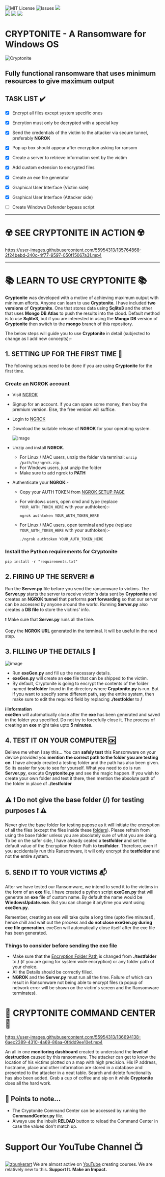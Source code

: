 ![MIT License](https://img.shields.io/github/license/CYBERDEVILZ/CRYPTONITE) 
![Issues](https://img.shields.io/github/issues/CYBERDEVILZ/CRYPTONITE?color=cyan) 
![](https://img.shields.io/github/languages/top/CYBERDEVILZ/CRYPTONITE)   
![](https://img.shields.io/github/forks/cyberdevilz/cryptonite?style=social) 
![](https://img.shields.io/github/stars/CYBERDEVILZ/CRYPTONITE?style=social)
[![](https://img.shields.io/youtube/channel/views/UC1QZPervOHLiC4xpVnzbDFg?style=social)](https://www.youtube.com/channel/UC1QZPervOHLiC4xpVnzbDFg)

# CRYPTONITE - A Ransomware for Windows OS

![Cryptonite](https://user-images.githubusercontent.com/55954313/123502409-c500b480-d669-11eb-977b-4e9ac5c327fa.jpg)

## Fully functional ransomware that uses minimum resources to give maximum output

## TASK LIST ✔️
- [x] Encrypt all files except system specific ones
- [x] Encrytion must only be decrypted with a special key
- [x] Send the credentials of the victim to the attacker via secure tunnel, preferably **NGROK**
- [x] Pop up box should appear after encryption asking for ransom
- [x] Create a server to retrieve information sent by the victim
- [x] Add custom extension to encrypted files
- [x] Create an exe file generator
- [x] Graphical User Interface (Victim side)
- [x] Graphical User Interface (Attacker side)
- [ ] Create Windows Defender bypass script


---
# ☢️ SEE CRYPTONITE IN ACTION ☢️

https://user-images.githubusercontent.com/55954313/135764868-2f24bebd-240c-4f77-9597-050f15067a31.mp4

---

# 📚 LEARN TO USE CRYPTONITE 📚
**Cryptonite** was developed with a motive of achieving maximum output with minimum efforts. Anyone can learn to use **Cryptonite**. I have included **two versions** of **Cryptonite**. One that stores data using **Sqlite3** and the other that uses **Mongo DB Atlas** to push the results into the cloud. Default method is to use **Sqlite3**, but if you are interested in using the **Mongo DB** version of **Cryptonite** then switch to the **mongo** branch of this repository.   
   
The below steps will guide you to use **Cryptonite** in detail (subjected to change as I add new concepts):-

## 1. SETTING UP FOR THE FIRST TIME 🍼
The following setups need to be done if you are using **Cryptonite** for the first time.

### Create an NGROK account

* Visit [NGROK](https://ngrok.com/)
* Signup for an account. If you can spare some money, then buy the premium version. Else, the free version will suffice.
* Login to [NGROK](https://dashboard.ngrok.com/login)
* Download the suitable release of **NGROK** for your operating system.

     ![image](https://user-images.githubusercontent.com/55954313/124344516-533be400-dbf0-11eb-9d8f-ff745a510e3e.png)

* Unzip and install **NGROK**.
  * For Linux / MAC users, unzip the folder via terminal: `unzip /path/to/ngrok.zip`.
  * For Windows users, just unzip the folder
  * Make sure to add ngrok to **PATH**
   

* Authenticate your **NGROK**:-   
  * Copy your AUTH TOKEN from [NGROK SETUP PAGE](https://dashboard.ngrok.com/get-started/your-authtoken)
  * For windows users, open cmd and type (replace `YOUR_AUTH_TOKEN_HERE` with your authtoken):-   
     
        ngrok authtoken YOUR_AUTH_TOKEN_HERE
  * For Linux / MAC users, open terminal and type (replace `YOUR_AUTH_TOKEN_HERE` with your authtoken):-   
     
        ./ngrok authtoken YOUR_AUTH_TOKEN_HERE

### Install the Python requirements for Cryptonite

    pip install -r "requirements.txt"  

## 2. FIRING UP THE SERVER! 🔥
Run the **Server.py** file before you send the ransomware to victims. The **Server.py** starts the server to receive victim's data sent by **Cryptonite** and creates an **NGROK tunnel** that performs **port forwarding** so that our server can be accessed by anyone around the world. Running **Server.py** also creates a **DB file** to store the victims' info.   

❗ Make sure that **Server.py** runs all the time.  

Copy the **NGROK URL** generated in the terminal. It will be useful in the next step.

## 3. FILLING UP THE DETAILS 📝
![image](https://user-images.githubusercontent.com/55954313/137672473-13c488a8-a604-4746-a134-619ef459887d.png)   

* Run **exeGen.py** and fill up the necessary details.
* **exeGen.py** will create an **exe** file that can be shipped to the victim.
* By default, Cryptonite is going to encrypt the contents of the folder named **testfolder** found in the directory where **Cryptonite.py** is run. But if you want to specify some different path, say the entire system, then make sure to edit the required field by replacing **./testfolder** to **/**   
   
**ℹ️ Information**   
**exeGen** will automatically close after the **exe** has been generated and saved in the folder you specified. Do not try to forcefully close it. The process of creating an **exe** might take upto **5 minutes**.

## 4. TEST IT ON YOUR COMPUTER 🆗
Believe me when I say this... You can **safely test** this Ransomware on your device provided you **mention the correct path to the folder you are testing on**. I have already created a testing folder and the path has also been given. So its easier for you to see for yourself. What you need to do is run **Server.py**, execute **Cryptonite.py** and see the magic happen. If you wish to create your own folder and test it there, then mention the absolute path of the folder in place of **./testfolder**
   
 ## ⚠️ ❗ Do not give the base folder (/) for testing purposes ❗ ⚠️ 
 Never give the base folder for testing pupose as it will initiate the encryption of all the files (except the files inside these [folders](https://github.com/CYBERDEVILZ/Cryptonite/blob/0e835b6875c1a1f53c724f941c63564a2d93d6cd/Cryptonite.py#L34)). Please refrain from using the base folder unless you are absolutely sure of what you are doing. To be on the safer side, I have already ceated a **testfolder** and set the default value of the Encryption Folder Path to **testfolder**. Therefore, even if you accidentally run this Ransomware, it will only encrypt the **testfolder** and not the entire system.   

## 5. SEND IT TO YOUR VICTIMS 📬
After we have tested our Ransomware, we intend to send it to the victims in the form of an **exe** file. I have created a python script **exeGen.py** that will generate an **exe** file of custom name. By default the name would be **WindowsUpdate.exe**. But you can change it anytime you want using **exeGen.py**.   
   
Remember, creating an exe will take quite a long time (upto five minutes!), hence chill and wait out the process and **do not close exeGen.py during exe file generation**. exeGen will automatically close itself after the exe file has been generated.

### Things to consider before sending the exe file
* Make sure that the [Encryption Folder Path](https://github.com/CYBERDEVILZ/Cryptonite/blob/0e835b6875c1a1f53c724f941c63564a2d93d6cd/Cryptonite.py#L94) is changed from **./testfolder** to **/** (if you are going for system wide encryption) or any folder path of your choice.
* All the Details should be correctly filled.
* **NGROK** and the **Server.py** must run all the time. Failure of which can result in Ransomware not being able to encrypt files (a popup of network error will be shown on the victim's screen and the Ransomware terminates).   
   
# 🚀 CRYPTONITE COMMAND CENTER 🚀


https://user-images.githubusercontent.com/55954313/136694138-6aec2389-4310-4a69-86aa-0f4dd9ee10ef.mp4


An all in one **monitoring dashboard** created to understand the **level of destruction** caused by this ransomware. The attacker can get to know the location of his victims plotted on a map with high precision. His IP address, hostname, place and other information are stored in a database and presented to the attacker in a neat table. Search and delete functionality has also been added. Grab a cup of coffee and sip on it while **Cryptonite** does all the hard work.

## 📓 Points to note...
* The Cryptonite Command Center can be accessed by running the **CommandCenter.py** file.
* Always use the inbuilt **RELOAD** button to reload the Command Center in case the values don't match up.

# Support Our YouTube Channel 📺
[![zbunkerart](https://user-images.githubusercontent.com/55954313/137255788-6b14ba33-6d3f-4c9a-9f2f-c78e088656f5.png)](https://www.youtube.com/channel/UC1QZPervOHLiC4xpVnzbDFg)
We are almost active on [YouTube](https://www.youtube.com/channel/UC1QZPervOHLiC4xpVnzbDFg) creating courses. We are relatively new to this. **Support It. Make an Impact.**

